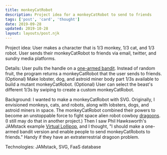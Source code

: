 ```yaml
---
title: monkeyCatRobot
description: Project idea for a monkeyCatRobot to send to friends
tags: ['post', 'card', 'thought']
date: 2019-09-28
updated: 2019-10-28
layout: layouts/post.njk
---
```


Project idea: User makes a character that is 1/3 monkey, 1/3 cat, and 1/3 robot. User sends their monkeyCatRobot to friends via email, twitter, and sundry media platforms.

Details: User pulls the handle on a [one-armed bandit](https://chambers.co.uk/search/?query=one-armed+bandit&title=21st 'Definition of a one-armed bandit'). Instead of random fruit, the program returns a monkeyCatRobot that the user sends to friends. (Optional) Make lobster, dog, and astroid miner body part 1/3s available to build a mutant monkeyCatRobot. (Optional) User can select the beast's different 1/3s by swiping to create a custom monkeyCatRobot.

<!END clip>

Background: I wanted to make a monkeyCatRobot with SVG. Originally, I envisioned monkeys, cats, and robots, along with lobsters, dogs, and astroid miners in space. The monkeyCatRobot combined their powers to become an unstoppable force to fight space alien robot cowboy [dragoons](https://chambers.co.uk/search/?query=dragoon&title=21st 'Definition of a dragoon'). (I still may do that in another project.) Then I saw Phil Hawksworth's JAMstack example [Virtual Lollipop](https://vlolly.net/, 'Send a virtual lollipop to people'), and I thought, "I should make a one-armed bandit version and enable people to send monkeyCatRobots to friends." Handy if they have an extraterrestrial dragoon problem.

Technologies: JAMstack, SVG, FaaS database
